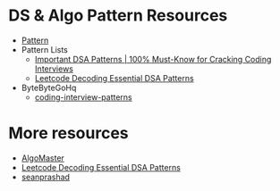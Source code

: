 # DS & Algo Pattern Resources

- [Pattern](https://github.com/nits2010/DataStructureAlgo/blob/preparation-2025/DSA_Pattern/README.md)
- Pattern Lists
  - [Important DSA Patterns | 100% Must-Know for Cracking Coding Interviews](https://leetcode.com/discuss/post/5908573/important-dsa-patterns-100-must-know-for-0m7j/)
  -  [Leetcode Decoding Essential DSA Patterns](https://leetcode.com/discuss/study-guide/4336794/Decoding-Essential-DSA-Patterns/)
- ByteByteGoHq
  - [coding-interview-patterns](https://github.com/ByteByteGoHq/coding-interview-patterns)
# More resources 

- [AlgoMaster](https://blog.algomaster.io/p/15-leetcode-patterns)
- [Leetcode Decoding Essential DSA Patterns](https://leetcode.com/discuss/study-guide/4336794/Decoding-Essential-DSA-Patterns/)
- [seanprashad](https://seanprashad.com/leetcode-patterns/)
